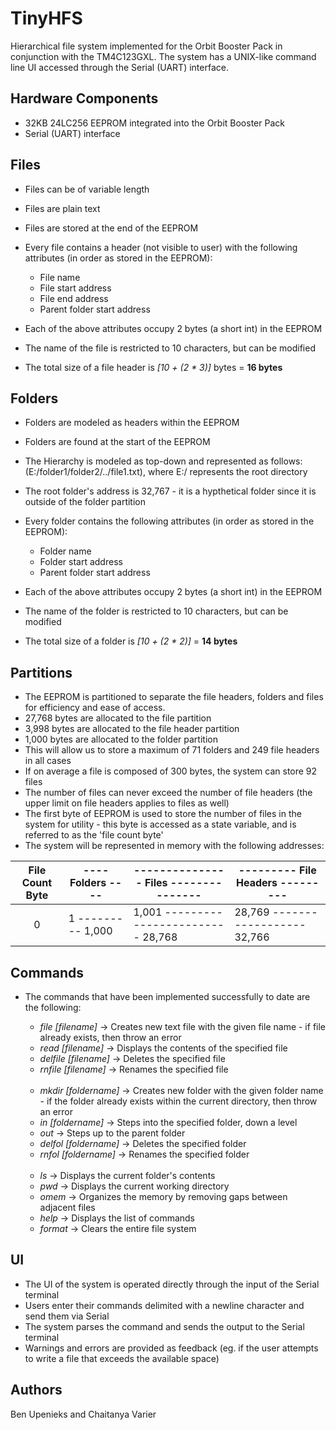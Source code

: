 # TinyHFS
Hierarchical file system implemented for the Orbit Booster Pack in conjunction with the TM4C123GXL. The system has a UNIX-like command line UI accessed through the Serial (UART) interface. 

## Hardware Components

* 32KB 24LC256 EEPROM integrated into the Orbit Booster Pack
* Serial (UART) interface

## Files

* Files can be of variable length
* Files are plain text
* Files are stored at the end of the EEPROM
* Every file contains a header (not visible to user) with the following attributes (in order as stored in the EEPROM):

   * File name
   * File start address
   * File end address
   * Parent folder start address

* Each of the above attributes occupy 2 bytes (a short int) in the EEPROM
* The name of the file is restricted to 10 characters, but can be modified
* The total size of a file header is <i>[10 + (2 * 3)]</i> bytes = <b>16 bytes</b>

## Folders

* Folders are modeled as headers within the EEPROM
* Folders are found at the start of the EEPROM
* The Hierarchy is modeled as top-down and represented as follows: (E:/folder1/folder2/../file1.txt), where E:/ represents the root directory
* The root folder's address is 32,767 - it is a hypthetical folder since it is outside of the folder partition
* Every folder contains the following attributes (in order as stored in the EEPROM):

  * Folder name
  * Folder start address
  * Parent folder start address

* Each of the above attributes occupy 2 bytes (a short int) in the EEPROM
* The name of the folder is restricted to 10 characters, but can be modified
* The total size of a folder is <i>[10 + (2 * 2)]</i> = <b>14 bytes</b>

## Partitions

* The EEPROM is partitioned to separate the file headers, folders and files for efficiency and ease of access.
* 27,768 bytes are allocated to the file partition 
* 3,998 bytes are allocated to the file header partition
* 1,000 bytes are allocated to the folder partition
* This will allow us to store a maximum of 71 folders and 249 file headers in all cases
* If on average a file is composed of 300 bytes, the system can store 92 files
* The number of files can never exceed the number of file headers (the upper limit on file headers applies to files as well)
* The first byte of EEPROM is used to store the number of files in the system for utility - this byte is accessed as a state variable, and is referred to as the 'file count byte'
* The system will be represented in memory with the following addresses:

 File Count Byte| ---- Folders ---- | --------------- Files --------------- | --------- File Headers ---------
 :-------------:| ----------------- | ------------------------------------- | -------------------------------- 
        0       | 1 --------- 1,000 | 1,001 ------------------------ 28,768 | 28,769 ------------------ 32,766 

## Commands

* The commands that have been implemented successfully to date are the following:

  * <i>file [filename]</i>    -> Creates new text file with the given file name - if file already exists, then throw an error
  * <i>read [filename]</i>    -> Displays the contents of the specified file
  * <i>delfile [filename]</i> -> Deletes the specified file
  * <i>rnfile [filename]</i>  -> Renames the specified file <br><br>
  * <i>mkdir [foldername]</i>  -> Creates new folder with the given folder name - if the folder already exists within the current directory, then throw an error
  * <i>in [foldername]</i>     -> Steps into the specified folder, down a level
  * <i>out</i>                 -> Steps up to the parent folder
  * <i>delfol [foldername]</i> -> Deletes the specified folder
  * <i>rnfol [foldername]</i>  -> Renames the specified folder <br><br>
  * <i>ls</i>     -> Displays the current folder's contents
  * <i>pwd</i>    -> Displays the current working directory
  * <i>omem</i>   -> Organizes the memory by removing gaps between adjacent files
  * <i>help</i>   -> Displays the list of commands
  * <i>format</i> -> Clears the entire file system

## UI

* The UI of the system is operated directly through the input of the Serial terminal
* Users enter their commands delimited with a newline character and send them via Serial
* The system parses the command and sends the output to the Serial terminal
* Warnings and errors are provided as feedback (eg. if the user attempts to write a file that exceeds the available space)

## Authors

Ben Upenieks and Chaitanya Varier
